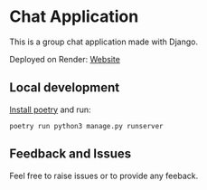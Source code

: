 # Chat Application

This is a group chat application made with Django.

Deployed on Render: [Website][1]

## Local development
[Install poetry](https://python-poetry.org/docs/) and run:

    poetry run python3 manage.py runserver

## Feedback and Issues
Feel free to raise issues or to provide any feeback.

[1]: https://group-chat-s9wl.onrender.com
